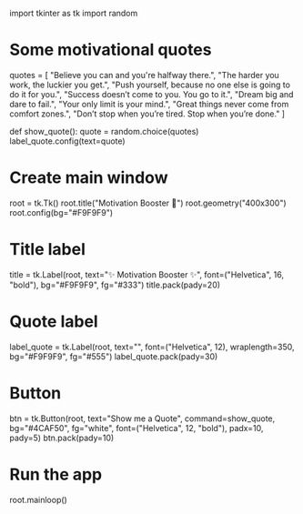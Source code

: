 import tkinter as tk
import random

# Some motivational quotes
quotes = [
    "Believe you can and you're halfway there.",
    "The harder you work, the luckier you get.",
    "Push yourself, because no one else is going to do it for you.",
    "Success doesn’t come to you. You go to it.",
    "Dream big and dare to fail.",
    "Your only limit is your mind.",
    "Great things never come from comfort zones.",
    "Don’t stop when you’re tired. Stop when you’re done."
]

def show_quote():
    quote = random.choice(quotes)
    label_quote.config(text=quote)

# Create main window
root = tk.Tk()
root.title("Motivation Booster 💪")
root.geometry("400x300")
root.config(bg="#F9F9F9")

# Title label
title = tk.Label(root, text="✨ Motivation Booster ✨", font=("Helvetica", 16, "bold"), bg="#F9F9F9", fg="#333")
title.pack(pady=20)

# Quote label
label_quote = tk.Label(root, text="", font=("Helvetica", 12), wraplength=350, bg="#F9F9F9", fg="#555")
label_quote.pack(pady=30)

# Button
btn = tk.Button(root, text="Show me a Quote", command=show_quote, bg="#4CAF50", fg="white", font=("Helvetica", 12, "bold"), padx=10, pady=5)
btn.pack(pady=10)

# Run the app
root.mainloop()

